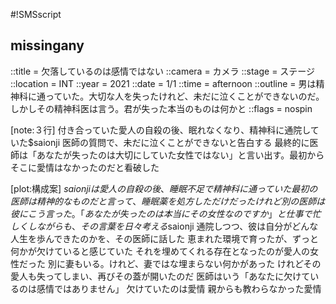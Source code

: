 #!SMSscript

## missingany

::title = 欠落しているのは感情ではない
::camera = カメラ
::stage = ステージ
::location = INT
::year = 2021
::date = 1/1
::time = afternoon
::outline = 男は精神科に通っていた。大切な人を失ったけれど、未だに泣くことができないのだ。しかしその精神科医は言う。君が失った本当のものは何かと
::flags = nospin

[note:３行]
付き合っていた愛人の自殺の後、眠れなくなり、精神科に通院していた$saionji
医師の質問で、未だに泣くことができないと告白する
最終的に医師は「あなたが失ったのは大切にしていた女性ではない」と言い出す。最初からそこに愛情はなかったのだと看破した

[plot:構成案]
$saionjiは愛人の自殺の後、睡眠不足で精神科に通っていた
最初の医師は精神的なものだと言って、睡眠薬を処方しただけだった
けれど別の医師は彼にこう言った。「あなたが失ったのは本当にその女性なのですか」と
仕事で忙しくしながらも、その言葉を日々考える$saionji
通院しつつ、彼は自分がどんな人生を歩んできたのかを、その医師に話した
恵まれた環境で育ったが、ずっと何かが欠けていると感じていた
それを埋めてくれる存在となったのが愛人の女性だった
別に妻もいる。けれど、妻ではな埋まらない何かがあった
けれどその愛人も失ってしまい、再びその蓋が開いたのだ
医師はいう「あなたに欠けているのは感情ではありません」
欠けていたのは愛情
親からも教わらなかった愛情
